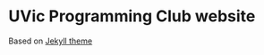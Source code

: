 # UVic Programming Club website
Based on [Jekyll theme](https://github.com/niklasbuschmann/contrast)
